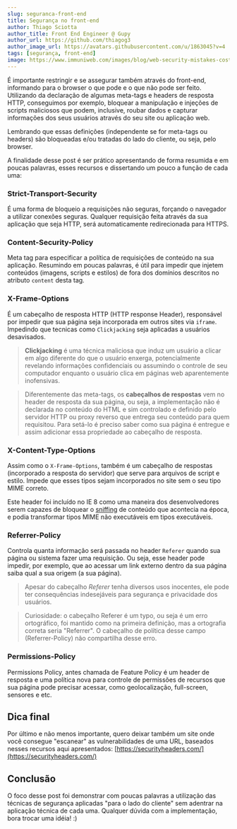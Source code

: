 ```yaml
---
slug: seguranca-front-end
title: Segurança no front-end
author: Thiago Sciotta
author_title: Front End Engineer @ Gupy
author_url: https://github.com/thiagog3
author_image_url: https://avatars.githubusercontent.com/u/1863045?v=4
tags: [segurança, front-end]
image: https://www.immuniweb.com/images/blog/web-security-mistakes-cost-millions-dollars.jpg
---
```


É importante restringir e se assegurar também através do front-end, informando para o browser o que pode e o que não pode ser feito. Utilizando da declaração de algumas meta-tags e headers de resposta HTTP, conseguimos por exemplo, bloquear a manipulação e injeções de scripts maliciosos que podem, inclusive, roubar dados e capturar informações dos seus usuários através do seu site ou aplicação web. 

<!--truncate-->

Lembrando que essas definições (independente se for meta-tags ou headers) são bloqueadas e/ou tratadas do lado do cliente, ou seja, pelo browser.

A finalidade desse post é ser prático apresentando de forma resumida e em poucas palavras, esses recursos e dissertando um pouco a função de cada uma:

### Strict-Transport-Security
É uma forma de bloqueio a requisições não seguras, forçando o navegador a utilizar conexões seguras. Qualquer requisição feita através da sua aplicação que seja HTTP, será automaticamente redirecionada para HTTPS.
### Content-Security-Policy
Meta tag para especificar a política de requisições de conteúdo na sua aplicação. Resumindo em poucas palavras, é útil para impedir que injetem conteúdos (imagens, scripts e estilos) de fora dos domínios descritos no atributo `content` desta tag.

### X-Frame-Options
É um cabeçalho de resposta HTTP (HTTP response Header), responsável por impedir que sua página seja incorporada em outros sites via `iframe`. Impedindo que tecnicas como `Clickjacking` seja aplicadas a usuários desavisados.

> **Clickjacking** é uma técnica maliciosa que induz um usuário a clicar em algo diferente do que o usuário enxerga, potencialmente revelando informações confidenciais ou assumindo o controle de seu computador enquanto o usuário clica em páginas web aparentemente inofensivas.

> Diferentemente das meta-tags, os **cabeçalhos de respostas** vem no header de resposta da sua página, ou seja,
a implementação não é declarada no conteúdo do HTML e sim controlado e definido pelo servidor HTTP ou proxy reverso que 
entrega seu conteúdo para quem requisitou. Para setá-lo é preciso saber como sua página é entregue e assim adicionar essa
propriedade ao cabeçalho de resposta.

### X-Content-Type-Options
Assim como o `X-Frame-Options`, também é um cabeçalho de respostas (incorporado a resposta do servidor) que serve para arquivos de script e estilo. Impede que esses tipos sejam incorporados no site sem o seu tipo MIME correto.

Este header foi incluído no IE 8 como uma maneira dos desenvolvedores serem capazes de bloquear o [sniffing](https://en.wikipedia.org/wiki/Content_sniffing) de conteúdo que acontecia na época, e podia transformar tipos MIME não executáveis em tipos executáveis.

### Referrer-Policy
Controla quanta informação será passada no header `Referer` quando sua página ou sistema fazer uma requisição. Ou seja, esse header pode impedir, por exemplo, que ao acessar um link externo dentro da sua página saiba qual a sua origem (a sua página).

> Apesar do cabeçalho *Referer* tenha diversos usos inocentes, ele pode ter consequências indesejáveis para segurança e privacidade dos usuários.

> Curiosidade: o cabeçalho Referer é um typo, ou seja é um erro ortográfico, foi mantido como na primeira definição, mas a ortografia correta seria "Referrer". O cabeçalho de política desse campo (Referrer-Policy) não compartilha desse erro.

### Permissions-Policy
Permissions Policy, antes chamada de Feature Policy é um header de resposta e uma política nova para controle de permissões de recursos que sua página pode precisar acessar, como geolocalização, full-screen, sensores e etc.

## Dica final
Por último e não menos importante, quero deixar também um site onde você consegue "escanear" as vulnerabilidades de uma URL,
baseados nesses recursos aqui apresentados: [https://securityheaders.com/](https://securityheaders.com/)

## Conclusão
O foco desse post foi demonstrar com poucas palavras a utilização das técnicas de segurança aplicadas "para o lado do cliente" sem adentrar na aplicação técnica de cada uma. Qualquer dúvida com a implementação, bora trocar uma idéia! :)
